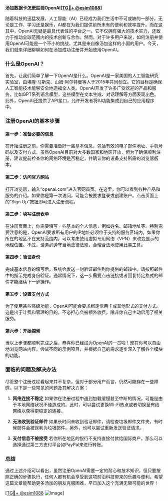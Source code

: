 **汤加数据卡怎麽註冊OpenAI[[TG💪+ @esim1088](https://t.me/s/esim1088)]**

随着科技的迅猛发展，人工智能（AI）已经成为我们生活中不可或缺的一部分。无论是工作、学习还是娱乐，AI都在为我们提供前所未有的便利和效率提升。而在这其中，OpenAI无疑是最具代表性的平台之一。它不仅拥有强大的技术实力，还致力于推动全球范围内的技术创新与合作。然而，对于许多用户来说，如何注册并使用OpenAI可能是一个不小的挑战，尤其是来自像汤加这样的小国的用户。今天，我们就来详细聊聊如何在汤加成功注册并开始使用OpenAI。

### 什么是OpenAI？

首先，让我们简单了解一下OpenAI是什么。OpenAI是一家美国的人工智能研究实验室，由埃隆·马斯克、山姆·阿尔特曼等人于2015年共同创立。它的目标是确保人工智能技术能够安全地造福全人类。OpenAI开发了许多广受欢迎的产品和服务，比如GPT系列语言模型，这些模型在文本生成、对话理解等方面表现出色。此外，OpenAI还提供了API接口，允许开发者将AI功能集成到自己的应用程序中。

### 注册OpenAI的基本步骤

#### 第一步：准备必要的信息
在开始注册之前，你需要准备好一些基本信息，包括有效的电子邮件地址、手机号码以及支付方式。虽然OpenAI目前对大多数国家和地区开放，但为了确保顺利注册，建议提前检查你的网络环境是否稳定，并确认你的设备支持所需的浏览器版本。

#### 第二步：访问官方网站
打开浏览器，输入“openai.com”进入官网首页。在这里，你可以看到各种产品和服务的介绍。如果你是第一次访问，可能会被要求登录或创建账户。点击页面上的“Sign Up”按钮即可进入注册流程。

#### 第三步：填写注册表单
在注册页面上，你需要填写一些基本的个人信息，例如姓名、邮箱地址等。特别需要注意的是，OpenAI要求所有用户的IP地址必须位于支持的服务区域内。如果你所在的地区不在支持范围内，可以考虑使用虚拟专用网络（VPN）来改变显示的地理位置。不过，请务必遵守当地法律法规，合理合法地使用此类工具。

#### 第四步：验证身份
完成基本信息的填写后，系统会发送一封验证邮件到你提供的邮箱中。请按照邮件中的指示完成身份验证。通常情况下，这一步需要点击链接或者回复特定格式的邮件才能继续下一步操作。

#### 第五步：设置支付方式
为了使用某些高级功能，OpenAI可能会要求绑定信用卡或其他形式的支付方式。这是出于计费和管理的目的，不必担心会被额外收费，除非你自己主动启用了相关服务。

#### 第六步：开始探索
当以上步骤都顺利完成之后，恭喜你已经成为OpenAI的一员啦！现在你可以自由地浏览网站内容，尝试不同的示例项目，并根据自己的需求逐步深入了解各个模块的功能。

### 面临的问题及解决办法

尽管整个注册过程看起来并不复杂，但对于部分用户而言，仍然可能存在一些障碍。以下是一些常见的问题及其解决方案：

1. **网络连接不稳定**
   如果你在注册过程中遇到加载缓慢甚至中断的情况，可能是由于本地网络状况不佳造成的。此时，可以尝试更换Wi-Fi热点或者切换至有线网络以获得更稳定的连接。

2. **无法收到验证邮件**
   如果长时间未收到验证邮件，请检查垃圾邮件文件夹，有时候邮件会被误判为垃圾邮件。另外，也可以尝试重新发送验证请求。

3. **支付信息不被接受**
   若你所在地区的银行不支持直接付款给国际商户，那么可以选择通过第三方支付平台如PayPal来进行转账。

### 总结

通过上述介绍可以看出，虽然注册OpenAI需要一定的耐心和技术知识，但只要按照正确的步骤执行，任何人都有机会享受到这项前沿科技带来的乐趣与便利。希望这篇文章能帮助更多汤加的朋友克服困难，早日加入这个充满无限可能的世界！

[[TG💪+ @esim1088](https://t.me/s/esim1088) ![Image](https://i.postimg.cc/4NQfJmqS/Snipaste-2025-05-13-00-14-12.png)]